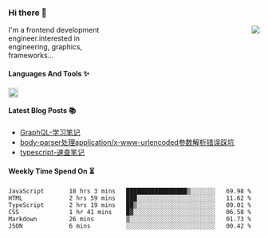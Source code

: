 <!--
**zhaohuanyuu/zhaohuanyuu** is a ✨ _special_ ✨ repository because its `README.md` (this file) appears on your GitHub profile.
-->

### Hi there 👋

<picture>
  <source media="(prefers-color-scheme: dark)" srcset="https://github-readme-stats.vercel.app/api?username=zhaohuanyuu&count_private=true&show_icons=true&theme=city_lights&hide_title=true">
  <img align="right" src="https://github-readme-stats.vercel.app/api?username=zhaohuanyuu&count_private=true&show_icons=true&hide_title=true">
</picture>

<p align="left" style="width:40%">I'm a frontend development engineer.interested in engineering, graphics, frameworks...</p>

#### Languages And Tools ✨

<img align="left" height="20" src="https://skillicons.dev/icons?i=js,ts,nodejs,react,vue,gatsby,materialui,graphql,nestjs,electron,flutter" />

</br>

#### Latest Blog Posts 📚
<!-- BLOG-POST-LIST:START -->
- [GraphQL-学习笔记](https://zhy.gatsbyjs.io/blog/graphql-learning)
- [body-parser处理application/x-www-urlencoded参数解析错误踩坑](https://zhy.gatsbyjs.io/post/body-parser)
- [typescript-速查笔记](https://zhy.gatsbyjs.io/post/ts-note)
<!-- BLOG-POST-LIST:END -->

#### Weekly Time Spend On ⏳
<!--START_SECTION:waka-->

```text
JavaScript       18 hrs 3 mins   █████████████████▒░░░░░░░   69.98 %
HTML             2 hrs 59 mins   ███░░░░░░░░░░░░░░░░░░░░░░   11.62 %
TypeScript       2 hrs 19 mins   ██▒░░░░░░░░░░░░░░░░░░░░░░   09.01 %
CSS              1 hr 41 mins    █▓░░░░░░░░░░░░░░░░░░░░░░░   06.58 %
Markdown         26 mins         ▒░░░░░░░░░░░░░░░░░░░░░░░░   01.73 %
JSON             6 mins          ░░░░░░░░░░░░░░░░░░░░░░░░░   00.42 %
```

<!--END_SECTION:waka-->
